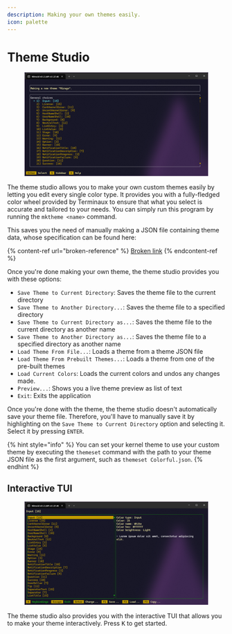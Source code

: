 ```yaml
---
description: Making your own themes easily.
icon: palette
---
```


# Theme Studio

<figure><img src="../../../.gitbook/assets/image (172).png" alt=""><figcaption></figcaption></figure>

The theme studio allows you to make your own custom themes easily by letting you edit every single color type. It provides you with a fully-fledged color wheel provided by Terminaux to ensure that what you select is accurate and tailored to your needs. You can simply run this program by running the `mktheme <name>` command.

This saves you the need of manually making a JSON file containing theme data, whose specification can be found here:

{% content-ref url="broken-reference" %}
[Broken link](broken-reference)
{% endcontent-ref %}

Once you're done making your own theme, the theme studio provides you with these options:

* `Save Theme to Current Directory`: Saves the theme file to the current directory
* `Save Theme to Another Directory...`: Saves the theme file to a specified directory
* `Save Theme to Current Directory as...`: Saves the theme file to the current directory as another name
* `Save Theme to Another Directory as...`: Saves the theme file to a specified directory as another name
* `Load Theme From File...`: Loads a theme from a theme JSON file
* `Load Theme From Prebuilt Themes...`: Loads a theme from one of the pre-built themes
* `Load Current Colors`: Loads the current colors and undos any changes made.
* `Preview...`: Shows you a live theme preview as list of text
* `Exit`: Exits the application

Once you're done with the theme, the theme studio doesn't automatically save your theme file. Therefore, you'll have to manually save it by highlighting on the `Save Theme to Current Directory` option and selecting it. Select it by pressing `ENTER`.

{% hint style="info" %}
You can set your kernel theme to use your custom theme by executing the `themeset` command with the path to your theme JSON file as the first argument, such as `themeset Colorful.json`.
{% endhint %}

## Interactive TUI

<figure><img src="../../../.gitbook/assets/image (173).png" alt=""><figcaption></figcaption></figure>

The theme studio also provides you with the interactive TUI that allows you to make your theme interactively. Press <kbd>K</kbd> to get started.
